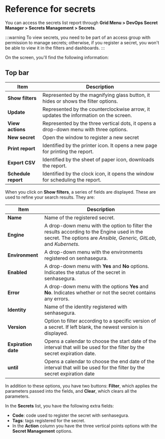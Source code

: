 # Reference for secrets

You can access the secrets list report through **Grid Menu > DevOps Secret Manager > Secrets Management > Secrets**.

:::warning
To view secrets, you need to be part of an access group with permission to manage secrets; otherwise, if you register a secret, you won't be able to view it in the filters and dashboards.
:::

On the screen, you'll find the following information:

## Top bar

| Item                      | Description                                                                           |
| ------------------------- | ------------------------------------------------------------------------------------- |
| **Show filters**    | Represented by the magnifying glass button, it hides or shows the filter options.     |
| **Update**          | Represented by the counterclockwise arrow, it updates the information on the screen.  |
| **View actions**    | Represented by the three vertical dots, it opens a drop-down menu with three options. |
| **New secret**      | Open the window to register a new secret                                              |
| **Print report**    | Identified by the printer icon. It opens a new page for printing the report.          |
| **Export CSV**      | Identified by the sheet of paper icon, downloads the report.                          |
| **Schedule report** | Identified by the clock icon, it opens the window for scheduling the report.           |

When you click on **Show filters**, a series of fields are displayed. These are used to refine your search results. They are:

| Item                      | Description                                                                                                                                              |
| ------------------------- | -------------------------------------------------------------------------------------------------------------------------------------------------------- |
| **Name**            | Name of the registered secret.                                                                                                                           |
| **Engine**          | A drop-down menu with the option to filter the results according to the Engine used in the secret. The options are *Ansible, Generic, GitLab*, and *Kubernets*. |
| **Environment**     | A drop-down menu with the environments registered on senhasegura.                                                                                        |
| **Enabled**         | A drop-down menu with **Yes** and **No** options. Indicates the status of the secret in senhasegura.                                                                 |
| **Error**           | A drop-down menu with the options **Yes** and **No**. Indicates whether or not the secret contains any errors.                                                   |
| **Identity**        | Name of the identity registered with senhasegura.                                                                                                        |
| **Version**         | Option to filter according to a specific version of a secret. If left blank, the newest version is displayed.                                            |
| **Expiration date** | Opens a calendar to choose the start date of the interval that will be used for the filter by the secret expiration date.                                |
| **until**           | Opens a calendar to choose the end date of the interval that will be used for the filter by the secret expiration date                                   |

In addition to these options, you have two buttons: **Filter**, which applies the parameters passed into the fields, and **Clear**, which clears all the parameters.

In the **Secrets** list, you have the following extra fields:

* **Code**: code used to register the secret with senhasegura.
* **Tags**: tags registered for the secret.
* In the **Action** column you have the three vertical points options with the **Secret Management** options.